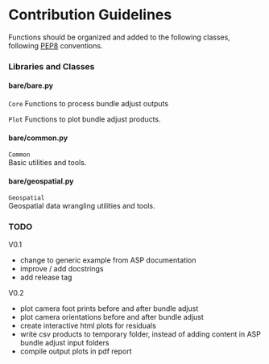 # Contribution Guidelines

Functions should be organized and added to the following classes, following [PEP8](http://www.python.org/dev/peps/pep-0008/) conventions.



### Libraries and Classes

#### bare/bare.py
`Core`
Functions to process bundle adjust outputs

`Plot`
Functions to plot bundle adjust products.

#### bare/common.py
`Common`  
Basic utilities and tools.


#### bare/geospatial.py
`Geospatial`  
Geospatial data wrangling utilities and tools.






### TODO
V0.1
- change to generic example from ASP documentation
- improve / add docstrings
- add release tag

V0.2
- plot camera foot prints before and after bundle adjust
- plot camera orientations before and after bundle adjust
- create interactive html plots for residuals
- write csv products to temporary folder, instead of adding content in ASP bundle adjust input folders
- compile output plots in pdf report

